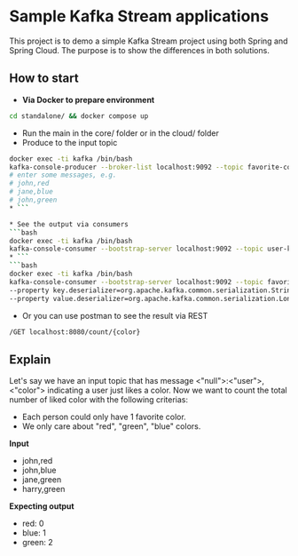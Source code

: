 # Sample Kafka Stream applications
This project is to demo a simple Kafka Stream project using both Spring and Spring Cloud.
The purpose is to show the differences in both solutions.

## How to start
* **Via Docker to prepare environment**
```bash 
cd standalone/ && docker compose up
```
* Run the main in the core/ folder or in the cloud/ folder
* Produce to the input topic
```bash
docker exec -ti kafka /bin/bash
kafka-console-producer --broker-list localhost:9092 --topic favorite-color-input
# enter some messages, e.g. 
# john,red
# jane,blue
# john,green 
* ```

* See the output via consumers
```bash
docker exec -ti kafka /bin/bash
kafka-console-consumer --bootstrap-server localhost:9092 --topic user-keys-and-colors --from-beginning --property print.key=true --property print.value=true
* ```
```bash
docker exec -ti kafka /bin/bash
kafka-console-consumer --bootstrap-server localhost:9092 --topic favorite-color-output --from-beginning --property print.key=true --property print.value=true \
--property key.deserializer=org.apache.kafka.common.serialization.StringDeserializer \
--property value.deserializer=org.apache.kafka.common.serialization.LongDeserializer
```

* Or you can use postman to see the result via REST
```markdown
/GET localhost:8080/count/{color}
```

## Explain
Let's say we have an input topic that has message <"null">:<"user">,<"color"> indicating a user just likes a color.
Now we want to count the total number of liked color with the following criterias:
* Each person could only have 1 favorite color.
* We only care about "red", "green", "blue" colors.

**Input**
* john,red
* john,blue
* jane,green
* harry,green

**Expecting output**
* red: 0
* blue: 1
* green: 2